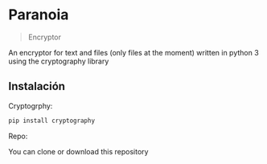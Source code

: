 # Paranoia
> Encryptor

An encryptor for text and files (only files at the moment) written in python 3 using the cryptography library

## Instalación

Cryptogrphy:

```sh
pip install cryptography
```

Repo:

You can clone or download this repository
